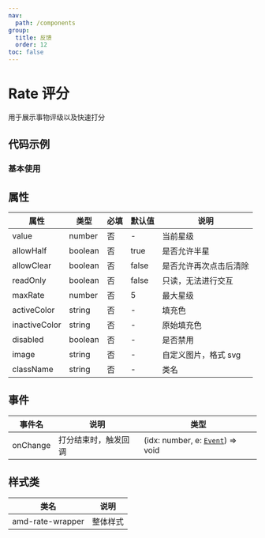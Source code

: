 ```yaml
---
nav:
  path: /components
group:
  title: 反馈
  order: 12
toc: false
---
```

          
# Rate 评分
用于展示事物评级以及快速打分
## 代码示例
### 基本使用
<code src='../../demo/pages/Rate'></code>
    
## 属性
| 属性 | 类型 | 必填 | 默认值 | 说明 |
| -----|-----|-----|-----|----- |
| value | number | 否 | - | 当前星级 |
| allowHalf | boolean | 否 | true | 是否允许半星 |
| allowClear | boolean | 否 | false | 是否允许再次点击后清除 |
| readOnly | boolean | 否 | false | 只读，无法进行交互 |
| maxRate | number | 否 | 5 | 最大星级 |
| activeColor | string | 否 | - | 填充色 |
| inactiveColor | string | 否 | - | 原始填充色 |
| disabled | boolean | 否 | - | 是否禁用 |
| image | string | 否 | - | 自定义图片，格式 svg |
| className | string | 否 | - | 类名 |

## 事件

| 事件名 | 说明 | 类型 |
| -----|-----|-----|
| onChange | 打分结束时，触发回调 | (idx: number, e: [`Event`](https://opendocs.alipay.com/mini/framework/event-object)) => void |

## 样式类

| 类名 | 说明 |
| ----|----|
| amd-rate-wrapper | 整体样式 |